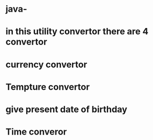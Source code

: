 # java-
# in this utility convertor there are 4 convertor
# currency convertor
# Tempture convertor
# give present date of birthday
# Time converor
